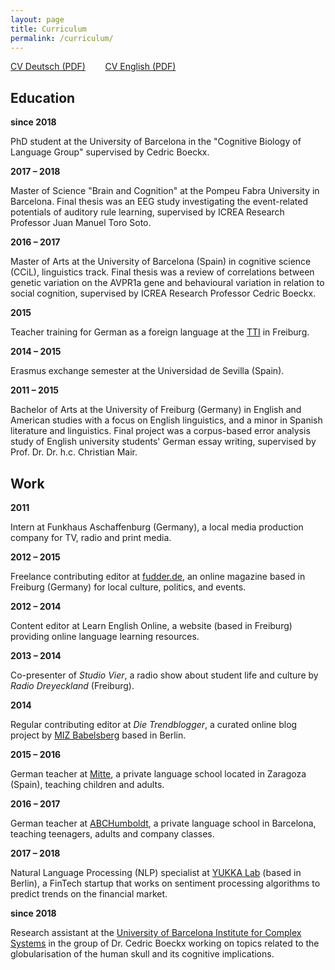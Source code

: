 ```yaml
---
layout: page
title: Curriculum
permalink: /curriculum/
---
```


<a title="Tabellarischer Lebenslauf" href="https://ss259.files.wordpress.com/2018/06/tabellarischer-lebenslauf.pdf">CV Deutsch (PDF)</a>        <a title="Stefanie Sturm CV English July 2018" href="https://ss259.files.wordpress.com/2018/06/stefanie-sturm-cv-english-july-2018.pdf">CV English (PDF)</a>
<h2><strong>Education</strong></h2>

<strong>since 2018</strong>

PhD student at the University of Barcelona in the "Cognitive Biology of Language Group" supervised by Cedric Boeckx.

<strong>2017 – 2018</strong>

Master of Science "Brain and Cognition" at the Pompeu Fabra University in Barcelona. Final thesis was an EEG study investigating the event-related potentials of auditory rule learning, supervised by ICREA Research Professor Juan Manuel Toro Soto.

<strong>2016 – 2017</strong>

Master of Arts at the University of Barcelona (Spain) in cognitive science (CCiL), linguistics track. Final thesis was a review of correlations between genetic variation on the AVPR1a gene and behavioural variation in relation to social cognition, supervised by ICREA Research Professor Cedric Boeckx.

<strong>2015</strong>

Teacher training for German as a foreign language at the <a href="http://www.daf-lehrer.de">TTI</a> in Freiburg.

<strong>2014 – 2015 </strong>

Erasmus exchange semester at the Universidad de Sevilla (Spain).

<strong>2011 – 2015</strong>

Bachelor of Arts at the University of Freiburg (Germany) in English and American studies with a focus on English linguistics, and a minor in Spanish literature and linguistics. Final project was a corpus-based error analysis study of English university students' German essay writing, supervised by Prof. Dr. Dr. h.c. Christian Mair.

<h2>Work</h2>
<strong>2011</strong>

Intern at Funkhaus Aschaffenburg (Germany), a local media production company for TV, radio and print media.

<strong>2012 – 2015 </strong>

Freelance contributing editor at <a href="http://www.fudder.de">fudder.de</a>, an online magazine based in Freiburg (Germany) for local culture, politics, and events.

<strong>2012 – 2014</strong>

Content editor at Learn English Online, a website (based in Freiburg) providing online language learning resources.

<strong>2013 – 2014 </strong>

Co-presenter of <em>Studio Vier</em>, a radio show about student life and culture by <em>Radio Dreyeckland</em> (Freiburg).

<strong>2014</strong>

Regular contributing editor at <em>Die Trendblogger</em>, a curated online blog project by <a href="https://www.miz-babelsberg.de">MIZ Babelsberg</a> based in Berlin.

<strong>2015 – 2016</strong>

German teacher at <a href="http://www.mitte.es" target="_blank" rel="noopener">Mitte</a>, a private language school located in Zaragoza (Spain), teaching children and adults.

<strong>2016 – 2017</strong>

German teacher at <a href="http://www.abchumboldt.com" target="_blank" rel="noopener">ABCHumboldt</a>, a private language school in Barcelona, teaching teenagers, adults and company classes.

<strong>2017 – 2018 </strong>

Natural Language Processing (NLP) specialist at <a href="https://www.yukkalab.com">YUKKA Lab</a> (based in Berlin), a FinTech startup that works on sentiment processing algorithms to predict trends on the financial market.

<strong>since 2018</strong>

Research assistant at the <a href="http://ubics.ub.edu" target="_blank" rel="noopener">University of Barcelona Institute for Complex Systems</a> in the group of Dr. Cedric Boeckx working on topics related to the globularisation of the human skull and its cognitive implications.